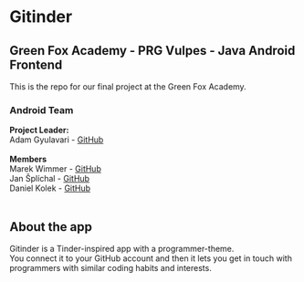 # Gitinder
## Green Fox Academy - PRG Vulpes - Java Android Frontend
This is the repo for our final project at the Green Fox Academy.  
### Android Team
**Project Leader:**  
Adam Gyulavari - [GitHub](https://github.com/adamgyulavari)  
<br>
**Members**  
Marek Wimmer - [GitHub](https://github.com/WimmermM)  
Jan Šplíchal - [GitHub](https://github.com/Splichus)  
Daniel Kolek - [GitHub](https://github.com/kolekd)
<br><br>
## About the app
Gitinder is a Tinder-inspired app with a programmer-theme.  
You connect it to your GitHub account and then it lets you get in touch with programmers with similar coding habits and interests.
